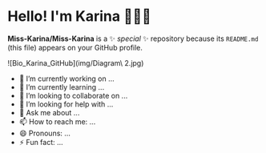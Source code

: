 # Hello! I'm Karina 👩🏻‍💻

**Miss-Karina/Miss-Karina** is a ✨ _special_ ✨ repository because its `README.md` (this file) appears on your GitHub profile.

![Bio_Karina_GitHub](img/Diagram\ 2.jpg)
- 🔭 I’m currently working on ...
- 🌱 I’m currently learning ...
- 👯 I’m looking to collaborate on ...
- 🤔 I’m looking for help with ...
- 💬 Ask me about ...
- 📫 How to reach me: ...
- 😄 Pronouns: ...
- ⚡ Fun fact: ...
